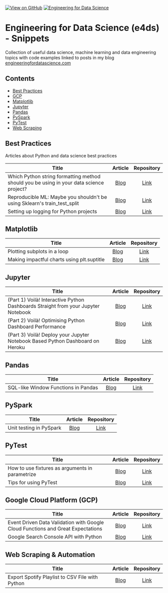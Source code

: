 [![View on GitHub](https://img.shields.io/badge/GitHub-View_on_GitHub-blue?logo=GitHub)](https://github.com/julian-west/e4ds-snippets) [![Engineering for Data Science](https://img.shields.io/badge/Hugo-Engineering%20For%20Data%20Science-yellowgreen?logo=hugo)](https://engineeringfordatascience.com/)

# Engineering for Data Science (e4ds) - Snippets

Collection of useful data science, machine learning and data engineering topics with code examples linked to posts in my blog [engineeringfordatascience.com](https://engineeringfordatascience.com/archives/)

## Contents

- [Best Practices](#bp)
- [GCP](#gcp)
- [Matplotlib](#mpl)
- [Jupyter](#j)
- [Pandas](#pandas)
- [PySpark](#pyspark)
- [PyTest](#pytest)
- [Web Scraping](#web-scraping)


<a id='bp'></a>
## Best Practices
Articles about Python and data science best practices

|Title|Article|Repository|
|-------------|:-------------:|:----------:|
| Which Python string formatting method should you be using in your data science project? | [Blog](https://engineeringfordatascience.com/posts/python_string_formatting_for_data_science/) | [Link](https://github.com/julian-west/e4ds-snippets/blob/master/best-practices/string-formatting/)|
| Reproducible ML: Maybe you shouldn't be using Sklearn's train_test_split | [Blog](https://engineeringfordatascience.com/posts/ml_repeatable_splitting_using_hashing/) | [Link](https://github.com/julian-west/e4ds-snippets/blob/master/best-practices/repeatable-splitting/)|
| Setting up logging for Python projects | [Blog](https://engineeringfordatascience.com/posts/python_logging/) | [Link](https://github.com/julian-west/e4ds-snippets/tree/master/best-practices/setting-up-logging)|


<a id='mpl'></a>
## Matplotlib

|Title|Article|Repository|
|-------------|:-------------:|:----------:|
| Plotting subplots in a loop | [Blog](https://engineeringfordatascience.com/posts/matplotlib_subplots/) | [Link](https://github.com/julian-west/e4ds-snippets/tree/master/matplotlib/subplots_in_loop.ipynb)|
| Making impactful charts using plt.suptitle | [Blog](https://engineeringfordatascience.com/posts/matplotlib_subtitles/) | [Link](https://github.com/julian-west/e4ds-snippets/tree/master/matplotlib/suptitles.ipynb)|

<a id='j'></a>
## Jupyter

|Title|Article|Repository|
|-------------|:-------------:|:----------:|
| (Part 1) Voilà! Interactive Python Dashboards Straight from your Jupyter Notebook | [Blog](https://engineeringfordatascience.com/posts/voila_python_dashboard_part1/) | [Link](https://github.com/julian-west/e4ds-snippets/tree/master/jupyter/voila)|
| (Part 2) Voilà! Optimising Python Dashboard Performance | [Blog](https://engineeringfordatascience.com/posts/voila_python_dashboard_part2/) | [Link](https://github.com/julian-west/e4ds-snippets/tree/master/jupyter/voila)|
| (Part 3) Voilà! Deploy your Jupyter Notebook Based Python Dashboard on Heroku | [Blog](https://engineeringfordatascience.com/posts/voila_python_dashboard_part3/) | [Link](https://github.com/julian-west/e4ds-snippets/tree/master/jupyter/voila)|

<a id='pandas'></a>
## Pandas

|Title|Article|Repository|
|-------------|:-------------:|:----------:|
| SQL-like Window Functions in Pandas | [Blog](https://engineeringfordatascience.com/posts/sql_like_window_functions_in_pandas/) | [Link](https://github.com/julian-west/e4ds-snippets/tree/master/pandas)|

<a id='pyspark'></a>
## PySpark

|Title|Article|Repository|
|-------------|:-------------:|:----------:|
| Unit testing in PySpark | [Blog](https://engineeringfordatascience.com/posts/pyspark_unit_testing_with_pytest/) | [Link](https://github.com/julian-west/e4ds-snippets/tree/master/pyspark/pyspark_unit_testing)|

<a id='pytest'></a>
## PyTest

|Title|Article|Repository|
|-------------|:-------------:|:----------:|
| How to use fixtures as arguments in parametrize | [Blog](https://engineeringfordatascience.com/posts/pytest_fixtures_with_parameterize) | [Link](https://github.com/julian-west/e4ds-snippets/tree/master/pytest/fixtures_and_parametrize)|
| Tips for using PyTest | [Blog](https://engineeringfordatascience.com/posts/tips_for_using_pytest) | [Link](https://github.com/julian-west/e4ds-snippets/tree/master/pytest/pytest_tips)|

<a id='gcp'></a>
## Google Cloud Platform (GCP)

|Title|Article|Repository|
|-------------|:-------------:|:----------:|
| Event Driven Data Validation with Google Cloud Functions and Great Expectations | [Blog](https://engineeringfordatascience.com/posts/event_driven_data_validation_with_google_cloud_functions_and_great_expectations/) | [Link](https://github.com/julian-west/e4ds-snippets/tree/master/gcp/cloud-functions/event-driven-testing)|
| Google Search Console API with Python | [Blog](https://engineeringfordatascience.com/posts/google_search_console_api_python/) | [Link](https://github.com/julian-west/e4ds-snippets/tree/master/gcp/search-console)|

<a id='web-scraping'></a>
## Web Scraping & Automation

|Title|Article|Repository|
|-------------|:-------------:|:----------:|
| Export Spotify Playlist to CSV File with Python | [Blog](https://engineeringfordatascience.com/posts/export_spotify_playlist_to_csv_using_python/) | [Link](https://github.com/julian-west/e4ds-snippets/tree/master/web-scraping/spotify)|
